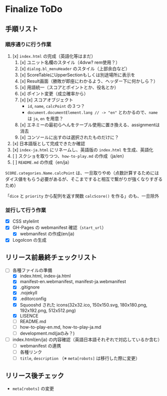 # Finalize ToDo

## 手順リスト

### 順序通りに行う作業

1. [x] `index.html` の完成（英語化等はまだ）
   1. [x] ユニット名欄のスタイル（4dvw? rem使用？）
   2. [x] `dialog.bl_menuHeader` のスタイル（上部余白など）
   3. [x] ScoreTableにUpperSectionもしくは別途場所に表示を
   4. [x] Result画面（勝敗が即座にわかるよう、ヘッダー下に何かしら？）
   5. [x] 用語統一（スコアとポイントとか、役名とか）
   6. [x] ポイント変更（成立確率から）
   7. [x] [x] スコアオブジェクト
      - `id`, `name`, `calcPoint` の３つ？
      - `document.documentElement.lang // -> "en"` とわかるので、`name` は `ja`, `en` を用意？
   8. [x] エネミーの最初らへんをテーブル使用に置き換える、assignmentは消去
   9. [x] コンソールに出すのは選択されたものだけに？
2. [x] 日本語版として完成できたか確認
3. [x] `index-ja.html` にリネームし、英語版の `index.html` を生成、英語化
4. [ ] スクショを取りつつ、`how-to-play.md` の作成（ja/en）
5. [ ] `README.md` の作成（en/ja）

`SCORE.categories.Name.calcPoint` は、一旦取りやめ（点数計算するためにはダイス値をもらう必要があるが、そこまですると相互で繋がりが強くなりすぎるため）

「`dice` と `priority` から配列を返す関数 `calcScore()` を作る」のも、一旦除外

### 並行して行う作業

- [x] CSS stylelint
- [x] GH-Pages の webmanifest 確認（`start_url`）
  - [x] webmanifest の作成(en/ja)
- [x] LogoIcon の生成

## リリース前最終チェックリスト

- [ ] 各種ファイルの準備
  - [x] index.html, index-ja.html
  - [x] manifest-en.webmanifest, manifest-ja.webmanifest
  - [x] .gitignore
  - [x] .nojekyll
  - [x] .editorconfig
  - [x] Squooshd された icons(32x32.ico, 150x150.svg, 180x180.png, 192x192.png, 512x512.png)
  - [x] LISENCE
  - [ ] README.md
  - [ ] how-to-play-en.md, how-to-play-ja.md
  - [ ] development.md(jaのみ？)
- [ ] index.html(en/ja) の内容確認（英語日本語それぞれで対応しているか含む）
  - [ ] webmanifest の連携
  - [ ] 各種リンク
  - [ ] `title`, `description` （※ `meta[robots]` は移行した際に変更）

## リリース後チェック

- `meta[robots]` の変更
